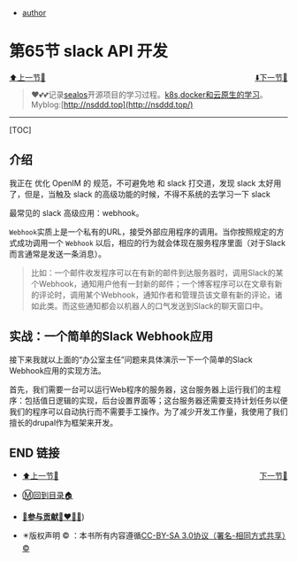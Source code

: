 + [author](http://nsddd.top)

# 第65节 slack API 开发

<div><a href = '64.md' style='float:left'>⬆️上一节🔗  </a><a href = '66.md' style='float: right'>  ⬇️下一节🔗</a></div>
<br>

> ❤️💕💕记录[sealos](https://github.com/cubxxw/sealos)开源项目的学习过程。[k8s,docker和云原生的学习](https://github.com/cubxxw/sealos)。Myblog:[http://nsddd.top](http://nsddd.top/)

---
[TOC]

## 介绍

我正在 优化 OpenIM 的 规范，不可避免地 和 slack 打交道，发现 slack 太好用了，但是，当触及 slack 的高级功能的时候，不得不系统的去学习一下 slack

最常见的 slack 高级应用：webhook。

`Webhook`实质上是一个私有的URL，接受外部应用程序的调用。当你按照规定的方式成功调用一个 `Webhook` 以后，相应的行为就会体现在服务程序里面（对于Slack而言通常是发送一条消息）。

>  比如：一个邮件收发程序可以在有新的邮件到达服务器时，调用Slack的某个Webhook，通知用户他有一封新的邮件；一个博客程序可以在文章有新的评论时，调用某个Webhook，通知作者和管理员该文章有新的评论，诸如此类。而这些通知都会以机器人的口气发送到Slack的聊天窗口中。



## 实战：一个简单的Slack Webhook应用

接下来我就以上面的“办公室主任”问题来具体演示一下一个简单的Slack Webhook应用的实现方法。

首先，我们需要一台可以运行Web程序的服务器，这台服务器上运行我们的主程序：包括值日逻辑的实现，后台设置界面等；这台服务器还需要支持计划任务以便我们的程序可以自动执行而不需要手工操作。为了减少开发工作量，我使用了我们擅长的drupal作为框架来开发。









## END 链接
<ul><li><div><a href = '64.md' style='float:left'>⬆️上一节🔗  </a><a href = '66.md' style='float: right'>  ️下一节🔗</a></div></li></ul>

+ [Ⓜ️回到目录🏠](../README.md)

+ [**🫵参与贡献💞❤️‍🔥💖**](https://nsddd.top/archives/contributors))

+ ✴️版权声明 &copy; ：本书所有内容遵循[CC-BY-SA 3.0协议（署名-相同方式共享）&copy;](http://zh.wikipedia.org/wiki/Wikipedia:CC-by-sa-3.0协议文本) 

